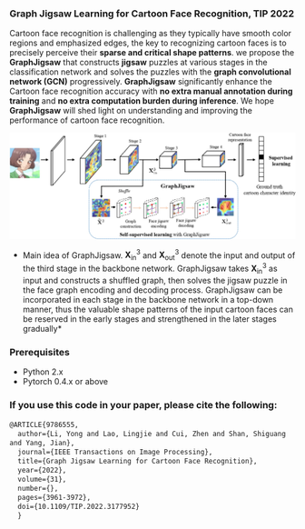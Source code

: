 ### Graph Jigsaw Learning for Cartoon Face Recognition, TIP 2022 

Cartoon face recognition is challenging as they typically have smooth color regions and emphasized edges, the key to recognizing cartoon faces is to precisely perceive their **sparse and critical shape patterns**. we propose the **GraphJigsaw** that constructs **jigsaw** puzzles at various stages in the classification network and solves the puzzles with the **graph convolutional network (GCN)** progressively.  **GraphJigsaw** significantly enhance the Cartoon face recognition accuracy with **no extra manual annotation during training** and **no extra computation burden during inference**.  We hope **GraphJigsaw** will shed light on understanding and improving the performance of cartoon face recognition.



![](figure2.jpg)
* Main idea of GraphJigsaw. $\mathbf{X}^3_{\text{in}}$ and $\mathbf{X}^3_{\text{out}}$ denote the input and output of the third stage in the backbone network. GraphJigsaw takes $\mathbf{X}^3_{\text{in}}$ as input and constructs a shuffled graph, then  solves the jigsaw puzzle in the face graph encoding and decoding process. GraphJigsaw can be incorporated in each stage in the backbone network in a top-down manner, thus the valuable shape patterns of the input cartoon faces can be reserved in the early stages and strengthened in the later stages gradually*



### Prerequisites
- Python 2.x
- Pytorch 0.4.x or above



### If you use this code in your paper, please cite the following:
```
@ARTICLE{9786555,
  author={Li, Yong and Lao, Lingjie and Cui, Zhen and Shan, Shiguang and Yang, Jian},
  journal={IEEE Transactions on Image Processing}, 
  title={Graph Jigsaw Learning for Cartoon Face Recognition}, 
  year={2022},
  volume={31},
  number={},
  pages={3961-3972},
  doi={10.1109/TIP.2022.3177952}
  }
```

